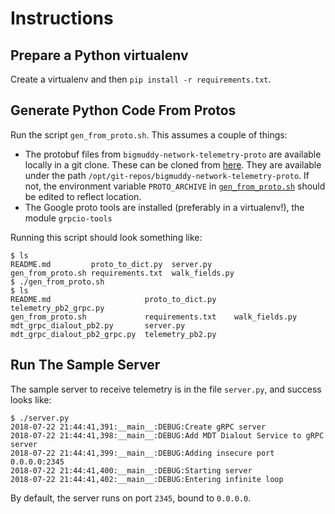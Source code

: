 # Instructions

## Prepare a Python virtualenv

Create a virtualenv and then `pip install -r requirements.txt`.

## Generate Python Code From Protos

Run the script `gen_from_proto.sh`. This assumes a couple of things:

- The protobuf files from `bigmuddy-network-telemetry-proto` are available locally in a git clone. These can be cloned from [here](https://github.com/cisco/bigmuddy-network-telemetry-proto.git). They are available under the path `/opt/git-repos/bigmuddy-network-telemetry-proto`. If not, the environment variable `PROTO_ARCHIVE` in [`gen_from_proto.sh`](gen_from_proto.sh) should be edited to reflect location.
- The Google proto tools are installed (preferably in a virtualenv!), the module `grpcio-tools`

Running this script should look something like:

```
$ ls
README.md         proto_to_dict.py  server.py
gen_from_proto.sh requirements.txt  walk_fields.py
$ ./gen_from_proto.sh
$ ls
README.md                     proto_to_dict.py    telemetry_pb2_grpc.py
gen_from_proto.sh             requirements.txt    walk_fields.py
mdt_grpc_dialout_pb2.py	      server.py
mdt_grpc_dialout_pb2_grpc.py  telemetry_pb2.py
```

## Run The Sample Server

The sample server to receive telemetry is in the file `server.py`, and success looks like:

```
$ ./server.py
2018-07-22 21:44:41,391:__main__:DEBUG:Create gRPC server
2018-07-22 21:44:41,398:__main__:DEBUG:Add MDT Dialout Service to gRPC server
2018-07-22 21:44:41,399:__main__:DEBUG:Adding insecure port 0.0.0.0:2345
2018-07-22 21:44:41,400:__main__:DEBUG:Starting server
2018-07-22 21:44:41,402:__main__:DEBUG:Entering infinite loop
```

By default, the server runs on port `2345`, bound to `0.0.0.0`.
